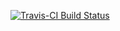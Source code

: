 [![Travis-CI Build Status](https://travis-ci.org/akgold/ynabR.svg?branch=master)](https://travis-ci.org/akgold/ynabR)